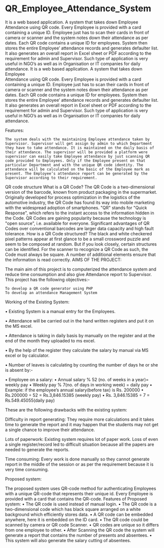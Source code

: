 # QR_Employee_Attendance_System
It is a web based application. A system that takes down Employee   Attendance using QR code. Every Employee is provided with a card containing a unique ID. Employee just has to scan their cards in front of camera or scanner and the system notes down their attendance as per dates. Each QR code contains a unique ID for employees. System then stores the entire Employee’ attendance records and generates defaulter list. It also generates an overall report in Excel sheet or PDF according to the requirement for admin and Supervisor. Such type of application is very useful in NGO’s as well as in Organisation or IT companies for daily attendance.
It is a web based application. A system that takes down Employee  
Attendance using QR code. Every Employee is provided with a card containing a unique ID. Employee just has to scan their cards in front of camera or scanner and the system notes down their attendance as per dates. Each QR code contains a unique ID for employees. System then stores the entire Employee’ attendance records and generates defaulter list.
It also generates an overall report in Excel sheet or PDF according to the requirement for admin and Supervisor. Such type of application is very useful in NGO’s as well as in Organisation or IT companies for daily attendance.

Features:
	
	The system deals with the maintaining Employee attendance taken by Supervisor. Supervisor will get assign by admin to which Department they have to take attendance. It is maintained on the daily basis of their attendance. The supervisor will be provided a platform were supervisor can easily take Employee attendance by just scanning QR code provided to Employees. Only if the Employee present on that particular Department and with the unique QR code identity. The attendance will be calculated on the basic of the Employee mark as present. The Employee’s attendance report can be generated by the Supervisor according to their requirement.

QR code structure
What is a QR Code?
The QR Code is a two-dimensional version of the barcode, known from product packaging in the supermarket. Originally developed for process optimization in the logistics of the automotive industry, the QR Code has found its way into mobile marketing with the widespread adoption of smartphones. "QR" stands for "Quick Response", which refers to the instant access to the information hidden in the Code. QR Codes are gaining popularity because the technology is "open source", i.e. available for everyone. Significant advantages of QR Codes over conventional barcodes are larger data capacity and high fault tolerance.
How is a QR Code structured?
The black and white checkered pixel patterns appear at first glance to be a small crossword puzzle and seem to be composed at random. But if you look closely, certain structures can be identified. For the scanner to recognize a QR Code as such, the Code must always be square. A number of additional elements ensure that the information is read correctly.
AIMS OF THE PROJECT: 

The main aim of this project is to computerized the attendance system and reduce time consumption and also give Attendance report to Supervisor.
This project has the following objectives:-
	
	To develop a QR code generator using PHP
	To develop an attendance Management System 


Working of the Existing System:

•	Existing System is a manual entry for the Employees. 

•	Attendance will be carried out in the hand written registers and put it on the MS excel. 

•	Attendance is taking in daily basis by manually on the register and at the end of the month they uploaded to ms excel.

•	By the help of the register they calculate the salary by manual via MS excel or by calculator.

•	Number of leaves is calculating by counting the number of days he or she is absent by:-


•	Employee on a salary: 
•	Annual salary % 52 (no. of weeks in a year)= weekly pay
•	Weekly pay % 7(no. of days in working week) = daily pay
•	Example: if the employee’s annual salary(before tax) is Rs. 200000
•	Rs.200000 ÷ 52 = Rs.3,846.15385 (weekly pay)
•	Rs. 3,846.15385  ÷ 7 = Rs.549.45055(daily pay)


These are the following drawbacks with the existing system:

Difficulty in report generating: They require more calculations and it takes time to generate the report and it may happen that the students may not get a single chance to improve their attendance. 
 
Lots of paperwork: Existing system requires lot of paper work. Loss of even a single register/record led to difficult situation because all the papers are needed to generate the reports.
 
Time consuming: Every work is done manually so they cannot generate report in the middle of the session or as per the requirement because it is very time consuming.	

Proposed system:
	
The proposed system uses QR-code method for authenticating Employees with a unique QR-code that represents their unique id. Every Employee is provided with a card that contains the QR-code.
Features of Proposed system:
•	The QR code is used instead of manual login.
•	The QR code is a two-dimensional code which has black square arranged on a white background which efficiently stores data.
•	A QR code can be embedded anywhere, here it is embedded on the ID card.
•	The QR code could be scanned by camera or QR code Scanner.
•	QR codes are unique so it differs from one employee to other.
•	After Scanning the QR code the system will generate a report that contains the number of presents and absentees.
•	This system will also generate the salary cutting of absentees. 
